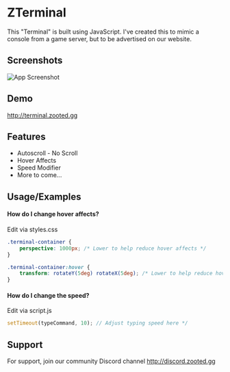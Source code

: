 
# ZTerminal

This "Terminal" is built using JavaScript. I've created this to mimic a console from a game server, but to be advertised on our website.


## Screenshots

![App Screenshot](https://i.imgur.com/5gKVQEI.gif)


## Demo

http://terminal.zooted.gg


## Features

- Autoscroll - No Scroll
- Hover Affects
- Speed Modifier
- More to come...


## Usage/Examples
#### How do I change hover affects?
Edit via styles.css
```css
.terminal-container {
    perspective: 1000px; /* Lower to help reduce hover affects */
}
```
```css
.terminal-container:hover {
    transform: rotateY(5deg) rotateX(5deg); /* Lower to help reduce hover affects */
}
```
#### How do I change the speed?
Edit via script.js
```javascript
setTimeout(typeCommand, 10); // Adjust typing speed here */
```


## Support

For support, join our community Discord channel http://discord.zooted.gg


